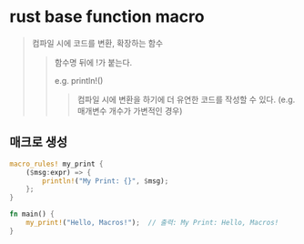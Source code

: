 # rust base function macro

> 컴파일 시에 코드를 변환, 확장하는 함수
>
> > 함수명 뒤에 !가 붙는다.
> >
> > e.g. println!()
> >
> > > 컴파일 시에 변환을 하기에 더 유연한 코드를 작성할 수 있다. (e.g. 매개변수 개수가 가변적인 경우)

## 매크로 생성

```rs
macro_rules! my_print {
    ($msg:expr) => {
        println!("My Print: {}", $msg);
    };
}

fn main() {
    my_print!("Hello, Macros!");  // 출력: My Print: Hello, Macros!
}
```
